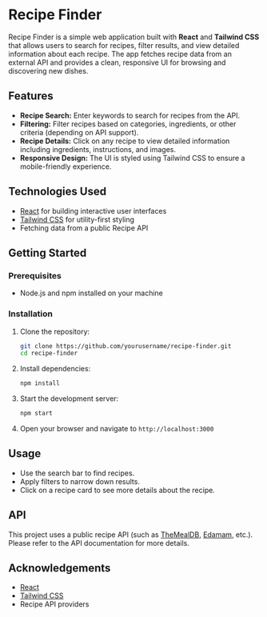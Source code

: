 # Recipe Finder

Recipe Finder is a simple web application built with **React** and **Tailwind CSS** that allows users to search for recipes, filter results, and view detailed information about each recipe. The app fetches recipe data from an external API and provides a clean, responsive UI for browsing and discovering new dishes.

## Features

- **Recipe Search:** Enter keywords to search for recipes from the API.
- **Filtering:** Filter recipes based on categories, ingredients, or other criteria (depending on API support).
- **Recipe Details:** Click on any recipe to view detailed information including ingredients, instructions, and images.
- **Responsive Design:** The UI is styled using Tailwind CSS to ensure a mobile-friendly experience.

## Technologies Used

- [React](https://react.dev/) for building interactive user interfaces
- [Tailwind CSS](https://tailwindcss.com/) for utility-first styling
- Fetching data from a public Recipe API

## Getting Started

### Prerequisites

- Node.js and npm installed on your machine

### Installation

1. Clone the repository:

   ```bash
   git clone https://github.com/yourusername/recipe-finder.git
   cd recipe-finder
   ```

2. Install dependencies:

   ```bash
   npm install
   ```

3. Start the development server:

   ```bash
   npm start
   ```

4. Open your browser and navigate to `http://localhost:3000`

## Usage

- Use the search bar to find recipes.
- Apply filters to narrow down results.
- Click on a recipe card to see more details about the recipe.

## API

This project uses a public recipe API (such as [TheMealDB](https://www.themealdb.com/api.php), [Edamam](https://developer.edamam.com/), etc.). Please refer to the API documentation for more details.





## Acknowledgements

- [React](https://react.dev/)
- [Tailwind CSS](https://tailwindcss.com/)
- Recipe API providers
